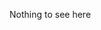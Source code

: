 Nothing to see here

<!---
mrhesseling/mrhesseling is a ✨ special ✨ repository because its `README.md` (this file) appears on your GitHub profile.
You can click the Preview link to take a look at your changes.
--->

